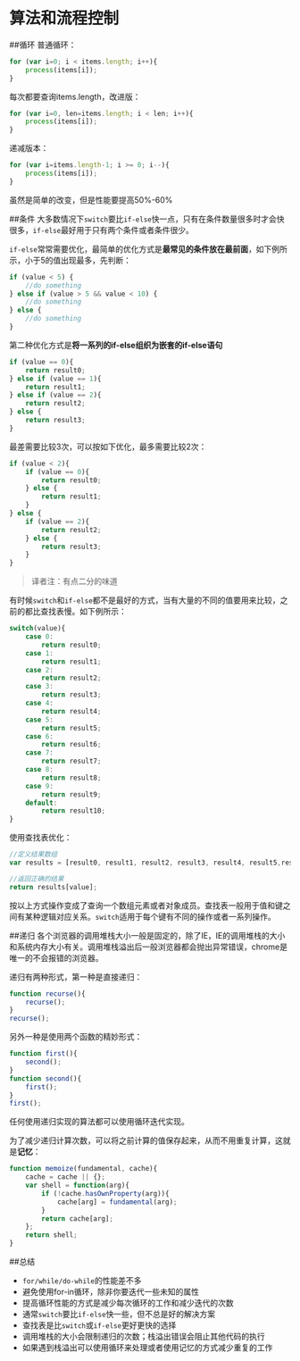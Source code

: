 算法和流程控制
===

##循环
普通循环：
```javascript
for (var i=0; i < items.length; i++){
	process(items[i]);
}
```
每次都要查询items.length，改进版：
```javascript
for (var i=0, len=items.length; i < len; i++){
	process(items[i]);
}
```
递减版本：
```javascript
for (var i=items.length-1; i >= 0; i--){
	process(items[i]);
}
```
虽然是简单的改变，但是性能要提高50%-60%

##条件
大多数情况下``switch``要比``if-else``快一点，只有在条件数量很多时才会快很多，``if-else``最好用于只有两个条件或者条件很少。

``if-else``常常需要优化，最简单的优化方式是**最常见的条件放在最前面**，如下例所示，小于5的值出现最多，先判断：
```javascript
if (value < 5) {
	//do something
} else if (value > 5 && value < 10) {
	//do something
} else {
	//do something
}
```
第二种优化方式是**将一系列的if-else组织为嵌套的if-else语句**
```javascript
if (value == 0){
	return result0;
} else if (value == 1){
	return result1;
} else if (value == 2){
	return result2;
} else {
	return result3;
}
```
最差需要比较3次，可以按如下优化，最多需要比较2次：
```javascript
if (value < 2){
	if (value == 0){
		return result0;
	} else {
		return result1;
	}
} else {
	if (value == 2){
		return result2;
	} else {
		return result3;
	}
}
```

>译者注：有点二分的味道

有时候``switch``和``if-else``都不是最好的方式，当有大量的不同的值要用来比较，之前的都比查找表慢。如下例所示：
```javascript
switch(value){
	case 0:
		return result0;
	case 1:
		return result1;
	case 2:
		return result2;
	case 3:
		return result3;
	case 4:
		return result4;
	case 5:
		return result5;
	case 6:
		return result6;
	case 7:
		return result7;
	case 8:
		return result8;
	case 9:
		return result9;
	default:
		return result10;
}
```
使用查找表优化：
```javascript
//定义结果数组
var results = [result0, result1, result2, result3, result4, result5,result6,result7, result8, result9, result10];

//返回正确的结果
return results[value];
```
按以上方式操作变成了查询一个数组元素或者对象成员。查找表一般用于值和键之间有某种逻辑对应关系。``switch``适用于每个键有不同的操作或者一系列操作。

##递归
各个浏览器的调用堆栈大小一般是固定的，除了IE，IE的调用堆栈的大小和系统内存大小有关。调用堆栈溢出后一般浏览器都会抛出异常错误，chrome是唯一的不会报错的浏览器。

递归有两种形式，第一种是直接递归：
```javascript
function recurse(){
	recurse();
}
recurse();
```
另外一种是使用两个函数的精妙形式：
```javascript
function first(){
	second();
}
function second(){
	first();
}
first();
```

任何使用递归实现的算法都可以使用循环迭代实现。

为了减少递归计算次数，可以将之前计算的值保存起来，从而不用重复计算，这就是**记忆**：
```javascript
function memoize(fundamental, cache){
	cache = cache || {};
	var shell = function(arg){
		if (!cache.hasOwnProperty(arg)){
			cache[arg] = fundamental(arg);
		}
		return cache[arg];
	};
	return shell;
}
```
##总结
*	``for/while/do-while``的性能差不多
*	避免使用for-in循环，除非你要迭代一些未知的属性
*	提高循环性能的方式是减少每次循环的工作和减少迭代的次数
*	通常``switch``要比``if-else``快一些，但不总是好的解决方案
*	查找表是比``switch``或``if-else``更好更快的选择
*	调用堆栈的大小会限制递归的次数；栈溢出错误会阻止其他代码的执行
*	如果遇到栈溢出可以使用循环来处理或者使用记忆的方式减少重复的工作